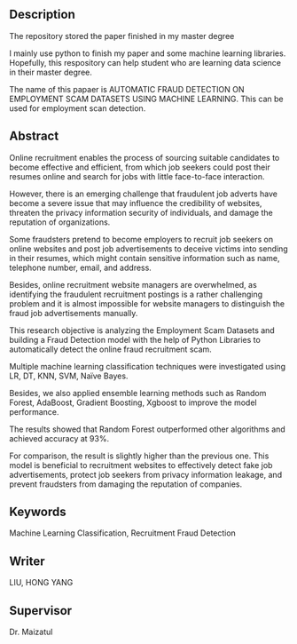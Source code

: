 ## Description

The repository stored the paper finished in my master degree

I mainly use python to finish my paper and some machine learning libraries. Hopefully, this respository can help student who are learning data science in 
their master degree.

The name of this papaer is AUTOMATIC FRAUD DETECTION ON EMPLOYMENT SCAM DATASETS USING MACHINE LEARNING. This can be used for employment scan detection.


## Abstract 

Online recruitment enables the process of sourcing suitable candidates to become effective and efficient, from which job seekers could post their resumes online and search for jobs with little face-to-face interaction. 

However, there is an emerging challenge that fraudulent job adverts have become a severe issue that may influence the credibility of websites, threaten the privacy information security of individuals, and damage the reputation of organizations. 

Some fraudsters pretend to become employers to recruit job seekers on online websites and post job advertisements to deceive victims into sending in their resumes, which might contain sensitive information such as name, telephone number, email, and address. 

Besides, online recruitment website managers are overwhelmed, as identifying the fraudulent recruitment postings is a rather challenging problem and it is almost impossible for website managers to distinguish the fraud job advertisements manually. 

This research objective is analyzing the Employment Scam Datasets and building a Fraud Detection model with the help of Python Libraries to automatically detect the online fraud recruitment scam. 

Multiple machine learning classification techniques were investigated using LR, DT, KNN, SVM, Naïve Bayes. 

Besides, we also applied ensemble learning methods such as Random Forest, AdaBoost, Gradient Boosting, Xgboost to improve the model performance. 

The results showed that Random Forest outperformed other algorithms and achieved accuracy at 93%. 

For comparison, the result is slightly higher than the previous one. This model is beneficial to recruitment websites to effectively detect fake job advertisements, protect job seekers from privacy information leakage, and prevent fraudsters from damaging the reputation of companies.

## Keywords

Machine Learning Classification, Recruitment Fraud Detection

## Writer 

LIU, HONG YANG

##  Supervisor

Dr. Maizatul
